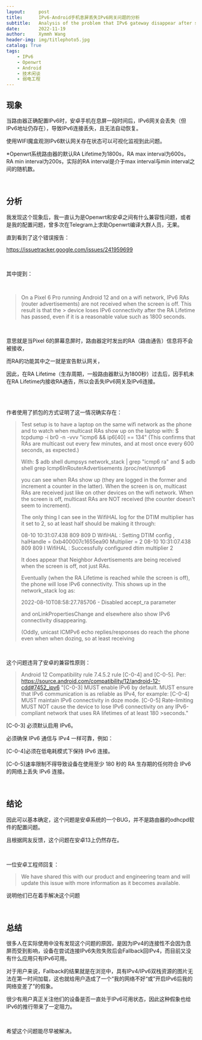 ```yaml
---
layout:     post
title:      IPv6-Android手机息屏丢失IPv6网关问题的分析
subtitle:   Analysis of the problem that IPv6 gateway disappear after screen off on Android phone.
date:       2022-11-19
author:     Xymmh Wang
header-img: img/titlephoto5.jpg
catalog: True
tags:
    - IPv6
    - Openwrt
    - Android
    - 技术闲谈
    - 弱电工程
---
```


## 现象

当路由器正确配置IPv6时，安卓手机在息屏一段时间后，IPv6网关会丢失（但IPv6地址仍存在），导致IPv6连接丢失，且无法自动恢复。

使用WIFI魔盒观测IPv6默认网关存在状态可以可视化监视到此问题。

*Openwrt系统路由器的默认RA Lifetime为1800s，RA max interval为600s，RA min interval为200s，实际的RA interval是介于max interval与min interval之间的随机数。

<br>

## 分析

我发现这个现象后，我一直认为是Openwrt和安卓之间有什么兼容性问题，或者是我的配置问题，曾多次在Telegram上求助Openwrt编译大群人员，无果。

直到看到了这个错误报告：

https://issuetracker.google.com/issues/241959699

<br>

其中提到：

<br>

> On a Pixel 6 Pro running Android 12 and on a wifi network, IPv6 RAs (router advertisements) are not received when the screen is off.  This result is that the > device loses IPv6 connectivity after the RA Lifetime has passed, even if it is a reasonable value such as 1800 seconds.

<br>

意思就是当Pixel 6的屏幕息屏时，路由器定时发出的RA（路由通告）信息将不会被接收，

而RA的功能其中之一就是宣告默认网关，

因此，在RA Lifetime（生存周期，一般路由器默认为1800秒）过去后，因手机未在RA Lifetime内接收RA通告，所以会丢失IPv6网关及IPv6连接。

<br>
<br>

作者使用了抓包的方式证明了这一情况确实存在：
<br>
>Test setup is to have a laptop on the same wifi network as the phone and to watch when multicast RAs show up on the laptop with:
>$ tcpdump -i br0 -n -vvv "icmp6 && ip6[40] == 134"
>(This confirms that RAs are multicast out every few minutes, and at most once every 600 seconds, as expected.)
>
>With:
>$ adb shell dumpsys network_stack | grep "icmp6 ra"
>and
>$ adb shell grep Icmp6InRouterAdvertisements /proc/net/snmp6
>
>you can see when RAs show up (they are logged in the former and increment a counter in the latter).
>When the screen is on, multicast RAs are received just like on other devices on the wifi network.
>When the screen is off, multicast RAs are NOT received (the counter doesn't seem to increment).
>
>The only thing I can see in the WifiHAL log for the DTIM multiplier has it set to 2, so at least half should be making it through:
>
>08-10 10:31:07.438   809   809 D WifiHAL : Setting DTIM config , halHandle = 0xb400007c1655ea90 Multiplier = 2
>08-10 10:31:07.438   809   809 I WifiHAL : Successfully configured dtim multiplier 2
>
>It does appear that Neighbor Advertisements are being received when the screen is off, not just RAs.
>
>Eventually (when the RA Lifetime is reached while the screen is off), the phone will lose IPv6 connectivity.  This shows up in the network_stack log as:
>
>    2022-08-10T08:58:27.785706 - Disabled accept_ra parameter
>
>and onLinkPropertiesChange and elsewhere also show IPv6 connectivity disappearing.
>
>
>(Oddly, unicast ICMPv6 echo replies/responses do reach the phone even when when dozing, so at least receiving 

<br>


这个问题违背了安卓的兼容性原则：


>Android 12 Compatibility rule 7.4.5.2 rule [C-0-4] and [C-0-5].  Per:  https://source.android.com/compatibility/12/android-12-cdd#7452_ipv6
>"[C-0-3] MUST enable IPv6 by default.
>    MUST ensure that IPv6 communication is as reliable as IPv4, for example:
>        [C-0-4] MUST maintain IPv6 connectivity in doze mode.
>        [C-0-5] Rate-limiting MUST NOT cause the device to lose IPv6 connectivity on any IPv6-compliant network that uses RA lifetimes of at least 180 >seconds."


[C-0-3] 必须默认启用 IPv6。

必须确保 IPv6 通信与 IPv4 一样可靠，例如：

[C-0-4]必须在低电耗模式下保持 IPv6 连接。

[C-0-5]速率限制不得导致设备在使用至少 180 秒的 RA 生存期的任何符合 IPv6 的网络上丢失 IPv6 连接。

<br>

## 结论

因此可以基本确定，这个问题是安卓系统的一个BUG，并不是路由器的odhcpd软件的配置问题。

且根据网友反馈，这个问题在安卓13上仍然存在。

<br>

一位安卓工程师回复：

>We have shared this with our product and engineering team and will update this issue with more information as it becomes available.

说明他们已在着手解决这个问题

<br>

## 总结

很多人在实际使用中没有发现这个问题的原因，是因为IPv4的连接性不会因为息屏而受到影响，设备在尝试连接IPv6失败失败后会Fallback回IPv4，而目前又没有什么应用只有IPv6可用。

对于用户来说，Fallback的结果就是在浏览中，具有IPv4/IPv6双栈资源的图片无法在第一时间加载，这也就给用户造成了一个“我的网络不好“或”开启IPv6后我的网络变差了”的假象。

很少有用户真正关注他们的设备是否一直处于IPv6可用状态，因此这种假象也给IPv6的推行带来了一定阻力。

<br>

希望这个问题能尽早被解决。


